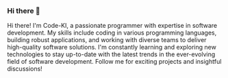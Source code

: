 ### Hi there 👋

Hi there! I'm Code-KI, a passionate programmer with expertise in software development. My skills include coding in various programming languages, building robust applications, and working with diverse teams to deliver high-quality software solutions. I'm constantly learning and exploring new technologies to stay up-to-date with the latest trends in the ever-evolving field of software development. Follow me for exciting projects and insightful discussions!
